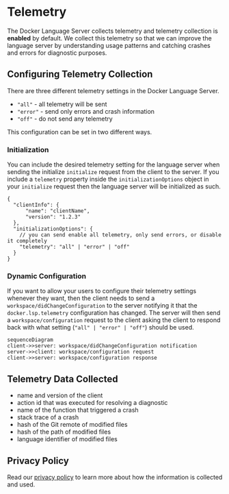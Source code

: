 # Telemetry

The Docker Language Server collects telemetry and telemetry collection is **enabled** by default. We collect this telemetry so that we can improve the language server by understanding usage patterns and catching crashes and errors for diagnostic purposes.

## Configuring Telemetry Collection

There are three different telemetry settings in the Docker Language Server.

- `"all"` - all telemetry will be sent
- `"error"` - send only errors and crash information
- `"off"` - do not send any telemetry

This configuration can be set in two different ways.

### Initialization

You can include the desired telemetry setting for the language server when sending the initialize `initialize` request from the client to the server. If you include a `telemetry` property inside the `initializationOptions` object in your `initialize` request then the language server will be initialized as such.

```JSONC
{
  "clientInfo": {
      "name": "clientName",
      "version": "1.2.3"
  },
  "initializationOptions": {
    // you can send enable all telemetry, only send errors, or disable it completely
    "telemetry": "all" | "error" | "off"
  }
}
```

### Dynamic Configuration

If you want to allow your users to configure their telemetry settings whenever they want, then the client needs to send a `workspace/didChangeConfiguration` to the server notifying it that the `docker.lsp.telemetry` configuration has changed. The server will then send a `workspace/configuration` request to the client asking the client to respond back with what setting (`"all" | "error" | "off"`) should be used.

```mermaid
sequenceDiagram
client->>server: workspace/didChangeConfiguration notification
server->>client: workspace/configuration request
client->>server: workspace/configuration response
```

## Telemetry Data Collected

- name and version of the client
- action id that was executed for resolving a diagnostic
- name of the function that triggered a crash
- stack trace of a crash
- hash of the Git remote of modified files
- hash of the path of modified files
- language identifier of modified files

## Privacy Policy

Read our [privacy policy](https://www.docker.com/legal/docker-privacy-policy/) to learn more about how the information is collected and used.
